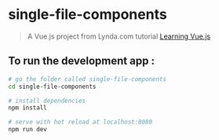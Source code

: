 # single-file-components

> A Vue.js project from Lynda.com tutorial [Learning Vue.js](https://www.lynda.com/JavaScript-tutorials/Learning-Vue-js/562924-2.html)



## To run the development app : 

``` bash
# go the folder called single-file-components
cd single-file-components

# install dependencies
npm install

# serve with hot reload at localhost:8080
npm run dev

```


